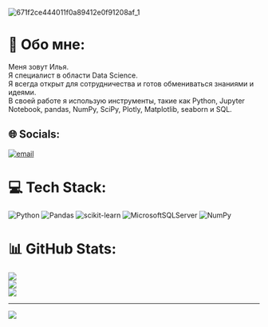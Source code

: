 ![671f2ce444011f0a89412e0f91208af_1](https://github.com/user-attachments/assets/47e6ed2c-b4a0-4ea7-aa02-34a4284e120c)
# 💫 Обо мне:
Меня зовут Илья.<br>Я специалист в области Data Science.<br>Я всегда открыт для сотрудничества и готов обмениваться знаниями и идеями.<br>В своей работе я использую инструменты, такие как Python, Jupyter Notebook, pandas, NumPy, SciPy, Plotly, Matplotlib, seaborn и SQL.


## 🌐 Socials:
[![email](https://img.shields.io/badge/Email-D14836?logo=gmail&logoColor=white)](mailto:DataPandasprof@yandex.ru) 

# 💻 Tech Stack:
![Python](https://img.shields.io/badge/python-3670A0?style=for-the-badge&logo=python&logoColor=ffdd54) ![Pandas](https://img.shields.io/badge/pandas-%23150458.svg?style=for-the-badge&logo=pandas&logoColor=white) ![scikit-learn](https://img.shields.io/badge/scikit--learn-%23F7931E.svg?style=for-the-badge&logo=scikit-learn&logoColor=white) ![MicrosoftSQLServer](https://img.shields.io/badge/Microsoft%20SQL%20Server-CC2927?style=for-the-badge&logo=microsoft%20sql%20server&logoColor=white) ![NumPy](https://img.shields.io/badge/numpy-%23013243.svg?style=for-the-badge&logo=numpy&logoColor=white)
# 📊 GitHub Stats:
![](https://github-readme-stats.vercel.app/api?username=DataPandasprof&theme=dark&hide_border=false&include_all_commits=true&count_private=true)<br/>
![](https://nirzak-streak-stats.vercel.app/?user=DataPandasprof&theme=dark&hide_border=false)<br/>
![](https://github-readme-stats.vercel.app/api/top-langs/?username=DataPandasprof&theme=dark&hide_border=false&include_all_commits=true&count_private=true&layout=compact)

---
[![](https://visitcount.itsvg.in/api?id=DataPandasprof&icon=0&color=0)](https://visitcount.itsvg.in)

<!-- Proudly created with GPRM ( https://gprm.itsvg.in ) -->
